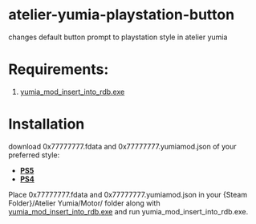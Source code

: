 # atelier-yumia-playstation-button
changes default button prompt to playstation style in atelier yumia

# Requirements:
1. [yumia_mod_insert_into_rdb.exe](https://github.com/eArmada8/yumia_fdata_tools/releases/download/v1.0.5/yumia_mod_insert_into_rdb.exe)

# Installation
download 0x77777777.fdata and 0x77777777.yumiamod.json of your preferred style:
- [**PS5**](https://github.com/mlleemiles/atelier-yumia-playstation-button/releases/tag/prospero-v120)
- [**PS4**](https://github.com/mlleemiles/atelier-yumia-playstation-button/releases/tag/orbis-v120)

Place 0x77777777.fdata and 0x77777777.yumiamod.json in your {Steam Folder}/Atelier Yumia/Motor/ folder along with 
[yumia_mod_insert_into_rdb.exe](https://github.com/eArmada8/yumia_fdata_tools/releases/download/v1.0.5/yumia_mod_insert_into_rdb.exe) and run yumia_mod_insert_into_rdb.exe.
